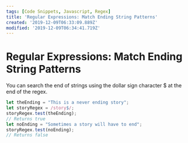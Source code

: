 ```yaml
---
tags: [Code Snippets, Javascript, Regex]
title: 'Regular Expressions: Match Ending String Patterns'
created: '2019-12-09T06:33:09.889Z'
modified: '2019-12-09T06:34:41.719Z'
---
```


Regular Expressions: Match Ending String Patterns
=================================================

You can search the end of strings using the dollar sign character $ at the end of the regex.
``` javascript
let theEnding = "This is a never ending story";
let storyRegex = /story$/;
storyRegex.test(theEnding);
// Returns true
let noEnding = "Sometimes a story will have to end";
storyRegex.test(noEnding);
// Returns false

```
